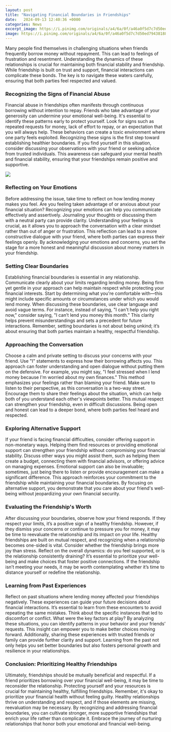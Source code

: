 ```yaml
---
layout: post
title: "Navigating Financial Boundaries in Friendships"
date:   2024-09-13 12:40:36 +0000
categories: News
excerpt_image: https://i.pinimg.com/originals/a4/6a/0f/a46a0f5d7c7d50ed794381889ffeeb2e.jpg
image: https://i.pinimg.com/originals/a4/6a/0f/a46a0f5d7c7d50ed794381889ffeeb2e.jpg
---
```


Many people find themselves in challenging situations when friends frequently borrow money without repayment. This can lead to feelings of frustration and resentment. Understanding the dynamics of these relationships is crucial for maintaining both financial stability and friendship. While friendship is built on trust and support, financial interactions can complicate these bonds. The key is to navigate these waters carefully, ensuring that both parties feel respected and valued.
### Recognizing the Signs of Financial Abuse
Financial abuse in friendships often manifests through continuous borrowing without intention to repay. Friends who take advantage of your generosity can undermine your emotional well-being. It's essential to identify these patterns early to protect yourself. Look for signs such as repeated requests for money, lack of effort to repay, or an expectation that you will always help. These behaviors can create a toxic environment where one party feels exploited. Recognizing these signs is the first step toward establishing healthier boundaries. If you find yourself in this situation, consider discussing your observations with your friend or seeking advice from trusted individuals. This awareness can safeguard your mental health and financial stability, ensuring that your friendships remain positive and supportive.

![](https://i.pinimg.com/originals/a4/6a/0f/a46a0f5d7c7d50ed794381889ffeeb2e.jpg)
### Reflecting on Your Emotions
Before addressing the issue, take time to reflect on how lending money makes you feel. Are you feeling taken advantage of or anxious about your financial situation? Recognizing your emotions can help you communicate effectively and assertively. Journaling your thoughts or discussing them with a neutral party can provide clarity. Understanding your feelings is crucial, as it allows you to approach the conversation with a clear mindset rather than out of anger or frustration. This reflection can lead to a more constructive dialogue with your friend, where both parties can express their feelings openly. By acknowledging your emotions and concerns, you set the stage for a more honest and meaningful discussion about money matters in your friendship.
### Setting Clear Boundaries
Establishing financial boundaries is essential in any relationship. Communicate clearly about your limits regarding lending money. Being firm yet gentle in your approach can help maintain respect while protecting your financial interests. Start by determining what you're comfortable with—this might include specific amounts or circumstances under which you would lend money. When discussing these boundaries, use clear language and avoid vague terms. For instance, instead of saying, "I can't help you right now," consider saying, "I can’t lend you money this month." This clarity helps prevent misunderstandings and sets a precedent for future interactions. Remember, setting boundaries is not about being unkind; it’s about ensuring that both parties maintain a healthy, respectful friendship.
### Approaching the Conversation
Choose a calm and private setting to discuss your concerns with your friend. Use "I" statements to express how their borrowing affects you. This approach can foster understanding and open dialogue without putting them on the defensive. For example, you might say, "I feel stressed when I lend money because I'm worried about my own finances." This method emphasizes your feelings rather than blaming your friend. Make sure to listen to their perspective, as this conversation is a two-way street. Encourage them to share their feelings about the situation, which can help both of you understand each other's viewpoints better. This mutual respect can strengthen your friendship, even in difficult discussions. Being open and honest can lead to a deeper bond, where both parties feel heard and respected.
### Exploring Alternative Support
If your friend is facing financial difficulties, consider offering support in non-monetary ways. Helping them find resources or providing emotional support can strengthen your friendship without compromising your financial stability. Discuss other ways you might assist them, such as helping them create a budget, connecting them with financial advisors, or offering advice on managing expenses. Emotional support can also be invaluable; sometimes, just being there to listen or provide encouragement can make a significant difference. This approach reinforces your commitment to the friendship while maintaining your financial boundaries. By focusing on alternative support, you demonstrate that you care about your friend's well-being without jeopardizing your own financial security.
### Evaluating the Friendship's Worth
After discussing your boundaries, observe how your friend responds. If they respect your limits, it’s a positive sign of a healthy friendship. However, if they dismiss your concerns or continue to pressure you for money, it may be time to reevaluate the relationship and its impact on your life. Healthy friendships are built on mutual respect, and recognizing when a relationship becomes one-sided is vital. Consider whether the friendship brings more joy than stress. Reflect on the overall dynamics: do you feel supported, or is the relationship consistently draining? It’s essential to prioritize your well-being and make choices that foster positive connections. If the friendship isn’t meeting your needs, it may be worth contemplating whether it’s time to distance yourself or redefine the relationship.
### Learning from Past Experiences
Reflect on past situations where lending money affected your friendships negatively. These experiences can guide your future decisions about financial interactions. It’s essential to learn from these encounters to avoid repeating the same mistakes. Think about the specific instances that led to discomfort or conflict. What were the key factors at play? By analyzing these situations, you can identify patterns in your behavior and your friends’ requests. This insight can empower you to make better choices moving forward. Additionally, sharing these experiences with trusted friends or family can provide further clarity and support. Learning from the past not only helps you set better boundaries but also fosters personal growth and resilience in your relationships.
### Conclusion: Prioritizing Healthy Friendships
Ultimately, friendships should be mutually beneficial and respectful. If a friend prioritizes borrowing over your financial well-being, it may be time to reconsider the relationship. Protecting yourself and your resources is crucial for maintaining healthy, fulfilling friendships. Remember, it's okay to prioritize your financial health without feeling guilty. Healthy relationships thrive on understanding and respect, and if those elements are missing, reevaluation may be necessary. By recognizing and addressing financial boundaries, you can cultivate stronger, more supportive friendships that enrich your life rather than complicate it. Embrace the journey of nurturing relationships that honor both your emotional and financial well-being.